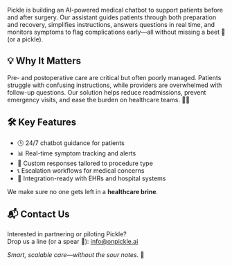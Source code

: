 Pickle is building an AI-powered medical chatbot to support patients before and after surgery. Our assistant guides patients through both preparation and recovery, simplifies instructions, answers questions in real time, and monitors symptoms to flag complications early—all without missing a beet 🥬 (or a pickle).

## 💡 Why It Matters

Pre- and postoperative care are critical but often poorly managed. Patients struggle with confusing instructions, while providers are overwhelmed with follow-up questions. Our solution helps reduce readmissions, prevent emergency visits, and ease the burden on healthcare teams. 🏥✨

## 🛠️ Key Features

- 🕒 24/7 chatbot guidance for patients  
- 📊 Real-time symptom tracking and alerts  
- 🧵 Custom responses tailored to procedure type  
- 📞 Escalation workflows for medical concerns  
- 🔌 Integration-ready with EHRs and hospital systems  

We make sure no one gets left in a **healthcare brine**.

## 📬 Contact Us

Interested in partnering or piloting Pickle?  
Drop us a line (or a spear 🥒): [info@onpickle.ai](mailto:info@onpickle.ai)

*Smart, scalable care—without the sour notes.* 🧃

